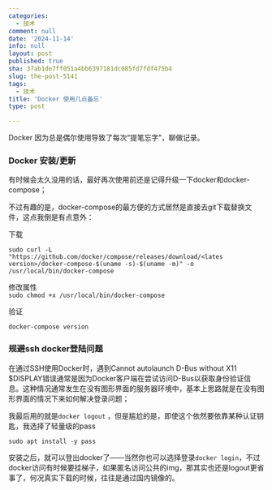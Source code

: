 ```yaml
---
categories:
  - 技术
comment: null
date: '2024-11-14'
info: null
layout: post
published: true
sha: 37ab1de7ff051a4bb6397181dc085fd7fdf475b4
slug: the-post-5141
tags:
  - 技术
title: 'Docker 使用几点备忘'
type: post

---
```


Docker 因为总是偶尔使用导致了每次“提笔忘字”，聊做记录。

### Docker 安装/更新

有时候会太久没用的话，最好再次使用前还是记得升级一下docker和docker-compose；

不过有趣的是，docker-compose的最方便的方式居然是直接去git下载替换文件，这点我倒是有点意外：

下载

 `sudo curl -L "https://github.com/docker/compose/releases/download/<lates version>/docker-compose-$(uname -s)-$(uname -m)" -o /usr/local/bin/docker-compose`

修改属性   
 `sudo chmod +x /usr/local/bin/docker-compose`
 
 验证
 
`docker-compose version`

### 规避ssh docker登陆问题

在通过SSH使用Docker时，遇到Cannot autolaunch D-Bus without X11 $DISPLAY错误通常是因为Docker客户端在尝试访问D-Bus以获取身份验证信息。这种情况通常发生在没有图形界面的服务器环境中，基本上思路就是在没有图形界面的情况下来如何解决登录问题；

我最后用的就是`docker logout` ，但是尴尬的是，即使这个依然要依靠某种认证钥匙，我选择了轻量级的pass

`sudo apt install -y pass`

安装之后，就可以登出docker了——当然你也可以选择登录`docker login`，不过docker访问有时候要挂梯子，如果匿名访问公共的img，那其实也还是logout更省事了，何况真实下载的时候，往往是通过国内镜像的。



